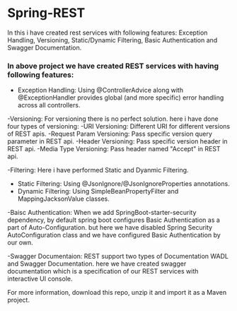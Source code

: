 # Spring-REST
In this i have created rest services with following features: Exception Handling, Versioning, Static/Dynamic Filtering, Basic Authentication and Swagger Documentation. 

### In above project we have created REST services with having following features:
- Exception Handling: Using @ControllerAdvice along with @ExceptionHandler provides global (and more specific) error handling across all controllers.

-Versioning: For versioning there is no perfect solution. here i have done four types of versioning:
  -URI Versioning: Different URI for different versions of REST apis.
  -Request Param Versioning: Pass specific version query parameter in REST api.
  -Header Versioning: Pass specific version header in REST api.
  -Media Type Versioning: Pass header named "Accept" in REST api.
  
-Filtering: Here i have performed Static and Dyanmic Filtering.
 - Static Filtering: Using @JsonIgnore/@JsonIgnoreProperties annotations.
 - Dynamic Filtering: Using SimpleBeanPropertyFilter and MappingJacksonValue classes.
 
-Baisc Authentication: When we add SpringBoot-starter-security dependency, by default spring boot configures Basic Authentication as a part of Auto-Configuration. but here we have disabled Spring Security AutoConfiguration class and we have configured Basic Authentication by our own.

-Swagger Documentaion: REST support two types of Documentation WADL and Swagger Documentation. here we have created swagger documentation which is a specification of our REST services with interactive UI console.

For more information, download this repo, unzip it and import it as a Maven project.
